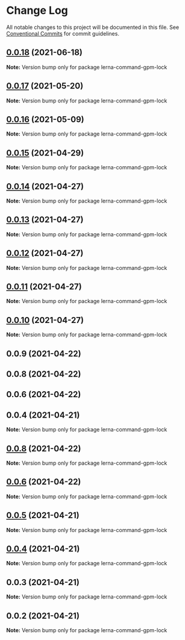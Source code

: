 # Change Log

All notable changes to this project will be documented in this file.
See [Conventional Commits](https://conventionalcommits.org) for commit guidelines.

## [0.0.18](https://github.com/imcuttle/lerna-commands/compare/lerna-command-gpm-lock@0.0.17...lerna-command-gpm-lock@0.0.18) (2021-06-18)

**Note:** Version bump only for package lerna-command-gpm-lock





## [0.0.17](https://github.com/imcuttle/lerna-commands/compare/lerna-command-gpm-lock@0.0.16...lerna-command-gpm-lock@0.0.17) (2021-05-20)

**Note:** Version bump only for package lerna-command-gpm-lock

## [0.0.16](https://github.com/imcuttle/lerna-commands/compare/lerna-command-gpm-lock@0.0.15...lerna-command-gpm-lock@0.0.16) (2021-05-09)

**Note:** Version bump only for package lerna-command-gpm-lock

## [0.0.15](https://github.com/imcuttle/lerna-commands/compare/lerna-command-gpm-lock@0.0.14...lerna-command-gpm-lock@0.0.15) (2021-04-29)

**Note:** Version bump only for package lerna-command-gpm-lock

## [0.0.14](https://github.com/imcuttle/lerna-commands/compare/lerna-command-gpm-lock@0.0.13...lerna-command-gpm-lock@0.0.14) (2021-04-27)

**Note:** Version bump only for package lerna-command-gpm-lock

## [0.0.13](https://github.com/imcuttle/lerna-commands/compare/lerna-command-gpm-lock@0.0.12...lerna-command-gpm-lock@0.0.13) (2021-04-27)

**Note:** Version bump only for package lerna-command-gpm-lock

## [0.0.12](https://github.com/imcuttle/lerna-commands/compare/lerna-command-gpm-lock@0.0.11...lerna-command-gpm-lock@0.0.12) (2021-04-27)

**Note:** Version bump only for package lerna-command-gpm-lock

## [0.0.11](https://github.com/imcuttle/lerna-commands/compare/lerna-command-gpm-lock@0.0.10...lerna-command-gpm-lock@0.0.11) (2021-04-27)

**Note:** Version bump only for package lerna-command-gpm-lock

## [0.0.10](https://github.com/imcuttle/lerna-commands/compare/lerna-command-gpm-lock@0.0.9...lerna-command-gpm-lock@0.0.10) (2021-04-27)

**Note:** Version bump only for package lerna-command-gpm-lock

## 0.0.9 (2021-04-22)

## 0.0.8 (2021-04-22)

## 0.0.6 (2021-04-22)

## 0.0.4 (2021-04-21)

**Note:** Version bump only for package lerna-command-gpm-lock

## [0.0.8](https://github.com/imcuttle/lerna-commands/compare/v0.0.6...v0.0.8) (2021-04-22)

**Note:** Version bump only for package lerna-command-gpm-lock

## [0.0.6](https://github.com/imcuttle/lerna-commands/compare/v0.0.5...v0.0.6) (2021-04-22)

**Note:** Version bump only for package lerna-command-gpm-lock

## [0.0.5](https://github.com/imcuttle/lerna-commands/compare/v0.0.4...v0.0.5) (2021-04-21)

**Note:** Version bump only for package lerna-command-gpm-lock

## [0.0.4](https://github.com/imcuttle/lerna-commands/compare/v0.0.3...v0.0.4) (2021-04-21)

**Note:** Version bump only for package lerna-command-gpm-lock

## 0.0.3 (2021-04-21)

**Note:** Version bump only for package lerna-command-gpm-lock

## 0.0.2 (2021-04-21)

**Note:** Version bump only for package lerna-command-gpm-lock
